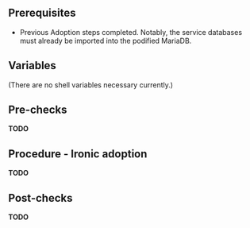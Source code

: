 ## Prerequisites

* Previous Adoption steps completed. Notably, the service databases
  must already be imported into the podified MariaDB.

## Variables

(There are no shell variables necessary currently.)

## Pre-checks

**TODO**

## Procedure - Ironic adoption

**TODO**

## Post-checks

**TODO**
